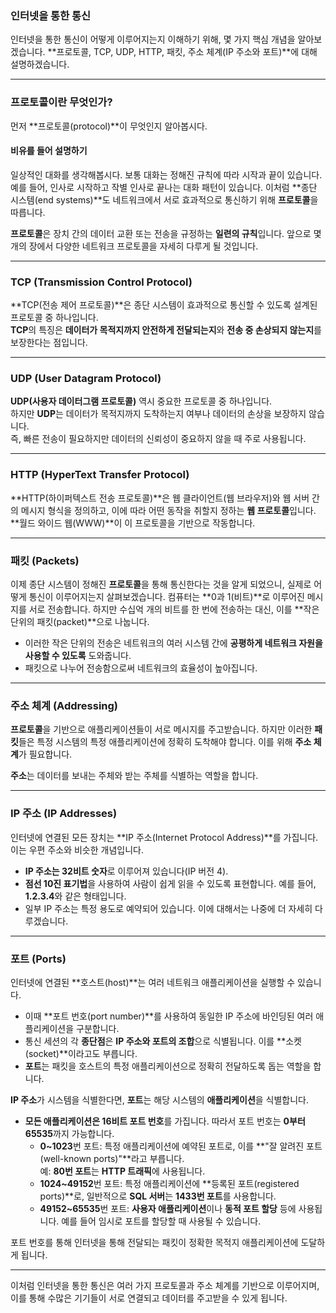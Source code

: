 ### 인터넷을 통한 통신

인터넷을 통한 통신이 어떻게 이루어지는지 이해하기 위해, 몇 가지 핵심 개념을 알아보겠습니다. **프로토콜, TCP, UDP, HTTP, 패킷, 주소 체계(IP 주소와 포트)**에 대해 설명하겠습니다.

---

### 프로토콜이란 무엇인가?

먼저 **프로토콜(protocol)**이 무엇인지 알아봅시다.

#### 비유를 들어 설명하기
일상적인 대화를 생각해봅시다. 보통 대화는 정해진 규칙에 따라 시작과 끝이 있습니다. 예를 들어, 인사로 시작하고 작별 인사로 끝나는 대화 패턴이 있습니다. 이처럼 **종단 시스템(end systems)**도 네트워크에서 서로 효과적으로 통신하기 위해 **프로토콜**을 따릅니다.

**프로토콜**은 장치 간의 데이터 교환 또는 전송을 규정하는 **일련의 규칙**입니다. 앞으로 몇 개의 장에서 다양한 네트워크 프로토콜을 자세히 다루게 될 것입니다.

---

### TCP (Transmission Control Protocol)
**TCP(전송 제어 프로토콜)**은 종단 시스템이 효과적으로 통신할 수 있도록 설계된 프로토콜 중 하나입니다.  
**TCP**의 특징은 **데이터가 목적지까지 안전하게 전달되는지**와 **전송 중 손상되지 않는지**를 보장한다는 점입니다.

---

### UDP (User Datagram Protocol)
**UDP(사용자 데이터그램 프로토콜)** 역시 중요한 프로토콜 중 하나입니다.  
하지만 **UDP**는 데이터가 목적지까지 도착하는지 여부나 데이터의 손상을 보장하지 않습니다.  
즉, 빠른 전송이 필요하지만 데이터의 신뢰성이 중요하지 않을 때 주로 사용됩니다.

---

### HTTP (HyperText Transfer Protocol)
**HTTP(하이퍼텍스트 전송 프로토콜)**은 웹 클라이언트(웹 브라우저)와 웹 서버 간의 메시지 형식을 정의하고, 이에 따라 어떤 동작을 취할지 정하는 **웹 프로토콜**입니다.  
**월드 와이드 웹(WWW)**이 이 프로토콜을 기반으로 작동합니다.

---

### 패킷 (Packets)
이제 종단 시스템이 정해진 **프로토콜**을 통해 통신한다는 것을 알게 되었으니, 실제로 어떻게 통신이 이루어지는지 살펴보겠습니다. 컴퓨터는 **0과 1(비트)**로 이루어진 메시지를 서로 전송합니다. 하지만 수십억 개의 비트를 한 번에 전송하는 대신, 이를 **작은 단위의 패킷(packet)**으로 나눕니다.  
- 이러한 작은 단위의 전송은 네트워크의 여러 시스템 간에 **공평하게 네트워크 자원을 사용할 수 있도록** 도와줍니다.  
- 패킷으로 나누어 전송함으로써 네트워크의 효율성이 높아집니다.

---

### 주소 체계 (Addressing)
**프로토콜**을 기반으로 애플리케이션들이 서로 메시지를 주고받습니다. 하지만 이러한 **패킷**들은 특정 시스템의 특정 애플리케이션에 정확히 도착해야 합니다. 이를 위해 **주소 체계**가 필요합니다.

**주소**는 데이터를 보내는 주체와 받는 주체를 식별하는 역할을 합니다.

---

### IP 주소 (IP Addresses)
인터넷에 연결된 모든 장치는 **IP 주소(Internet Protocol Address)**를 가집니다. 이는 우편 주소와 비슷한 개념입니다.
- **IP 주소는 32비트 숫자**로 이루어져 있습니다(IP 버전 4).
- **점선 10진 표기법**을 사용하여 사람이 쉽게 읽을 수 있도록 표현합니다. 예를 들어, **1.2.3.4**와 같은 형태입니다.
- 일부 IP 주소는 특정 용도로 예약되어 있습니다. 이에 대해서는 나중에 더 자세히 다루겠습니다.

---

### 포트 (Ports)
인터넷에 연결된 **호스트(host)**는 여러 네트워크 애플리케이션을 실행할 수 있습니다.  
- 이때 **포트 번호(port number)**를 사용하여 동일한 IP 주소에 바인딩된 여러 애플리케이션을 구분합니다.
- 통신 세션의 각 **종단점**은 **IP 주소와 포트의 조합**으로 식별됩니다. 이를 **소켓(socket)**이라고도 부릅니다.
- **포트**는 패킷을 호스트의 특정 애플리케이션으로 정확히 전달하도록 돕는 역할을 합니다.

**IP 주소**가 시스템을 식별한다면, **포트**는 해당 시스템의 **애플리케이션**을 식별합니다.

- **모든 애플리케이션은 16비트 포트 번호**를 가집니다. 따라서 포트 번호는 **0부터 65535**까지 가능합니다.
  - **0~1023**번 포트: 특정 애플리케이션에 예약된 포트로, 이를 **"잘 알려진 포트(well-known ports)"**라고 부릅니다.  
    예: **80번 포트**는 **HTTP 트래픽**에 사용됩니다.
  - **1024~49152**번 포트: 특정 애플리케이션에 **등록된 포트(registered ports)**로, 일반적으로 **SQL 서버**는 **1433번 포트**를 사용합니다.
  - **49152~65535**번 포트: **사용자 애플리케이션**이나 **동적 포트 할당** 등에 사용됩니다. 예를 들어 임시로 포트를 할당할 때 사용될 수 있습니다.

포트 번호를 통해 인터넷을 통해 전달되는 패킷이 정확한 목적지 애플리케이션에 도달하게 됩니다.

---

이처럼 인터넷을 통한 통신은 여러 가지 프로토콜과 주소 체계를 기반으로 이루어지며, 이를 통해 수많은 기기들이 서로 연결되고 데이터를 주고받을 수 있게 됩니다.